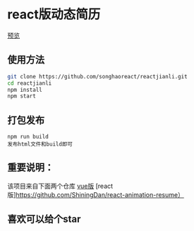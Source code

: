 # react版动态简历

> 

[预览](http://songhao888.cn/jianli/)

## 使用方法

``` bash
git clone https://github.com/songhaoreact/reactjianli.git
cd reactjianli
npm install
npm start
```

## 打包发布
```
npm run build
发布html文件和build即可
```

## 重要说明：
 该项目来自下面两个仓库
 [vue版](https://zhuanlan.zhihu.com/p/25202080?refer=study-fe)
 [react版]https://github.com/ShiningDan/react-animation-resume）

 ## 喜欢可以给个star
